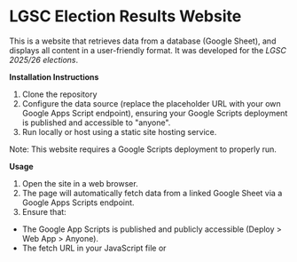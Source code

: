 # LGSC Election Results Website
This is a website that retrieves data from a database (Google Sheet), and displays all content in a user-friendly format. It was developed for the *LGSC 2025/26 elections*.

**Installation Instructions**
1. Clone the repository
2. Configure the data source (replace the placeholder URL with your own Google Apps Script endpoint), ensuring your Google Scripts deployment is published and accessible to "anyone".
3. Run locally or host using a static site hosting service.

Note: This website requires a Google Scripts deployment to properly run.

**Usage**
1. Open the site in a web browser.
2. The page will automatically fetch data from a linked Google Sheet via a Google Apps Scripts endpoint.
3. Ensure that:
- The Google App Scripts is published and publicly accessible (Deploy > Web App > Anyone).
- The fetch URL in your JavaScript file or <script> tag points to the correct endpoint.
4. Images and other assets are located in the images/ folder and are automatically loaded by index.html.


**Features**
1. User-friendly display with mobile device compatibility. 
2. Content (text) is fully editable via the linked sheet and/or google form without touching the code.
3. Minor edits are required in the codebase for changing images.


**Requirements**
1. All images should be in .webp format to improve performance and reduce load time.

Entire codebase will be commented out soon.

Can be used for future student body elections, preferably for the *Lancaster University Ghana student body*.

**Author**

GitHub: @Projavax